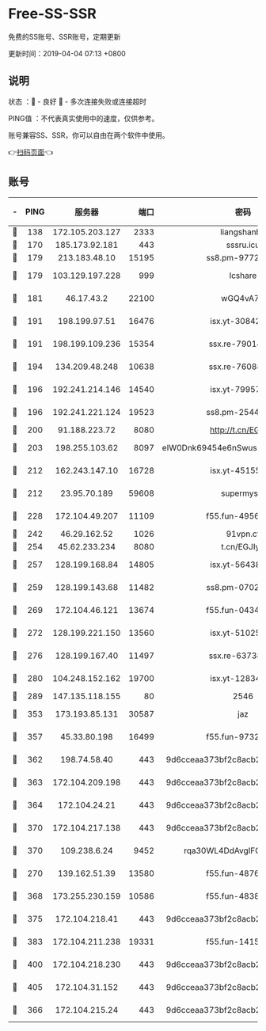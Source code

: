# Free-SS-SSR

免费的SS账号、SSR账号，定期更新

更新时间：2019-04-04 07:13 +0800

## 说明

状态     ：🙂 - 良好 🙁 - 多次连接失败或连接超时

PING值   ：不代表真实使用中的速度，仅供参考。

账号兼容SS、SSR，你可以自由在两个软件中使用。

👉[扫码页面](https://liesauer.github.io/Free-SS-SSR/)👈

## 账号

|-|PING|服务器|端口|密码|加密方式|区域|
|:----:|:----:|:-----:|-----:|:----:|:----:|:----:|
|🙂|138|172.105.203.127|2333|liangshanbo|chacha20|JP|
|🙂|170|185.173.92.181|443|sssru.icu|rc4-md5|RU|
|🙂|179|213.183.48.10|15195|ss8.pm-97720747|rc4-md5|RU|
|🙂|179|103.129.197.228|999|lcshare|aes-256-cfb|US|
|🙂|181|46.17.43.2|22100|wGQ4vA7D|aes-256-gcm|RU|
|🙂|191|198.199.97.51|16476|isx.yt-30842013|aes-256-cfb|US|
|🙂|191|198.199.109.236|15354|ssx.re-79014072|aes-256-cfb|US|
|🙂|194|134.209.48.248|10638|ssx.re-76088274|aes-256-cfb|US|
|🙂|196|192.241.214.146|14540|isx.yt-79957459|aes-256-cfb|US|
|🙂|196|192.241.221.124|19523|ss8.pm-25447716|aes-256-cfb|US|
|🙂|200|91.188.223.72|8080|http://t.cn/EGJIyrl|rc4-md5|RU|
|🙂|203|198.255.103.62|8097|eIW0Dnk69454e6nSwuspv9DmS201tQ0D|aes-256-cfb|US|
|🙂|212|162.243.147.10|16728|isx.yt-45155519|aes-256-cfb|US|
|🙂|212|23.95.70.189|59608|supermyssr|chacha20-ietf|US|
|🙂|228|172.104.49.207|11109|f55.fun-49562246|aes-256-cfb|SG|
|🙂|242|46.29.162.52|1026|91vpn.cf|rc4-md5|RU|
|🙂|254|45.62.233.234|8080|t.cn/EGJIyrl|rc4-md5|CA|
|🙂|257|128.199.168.84|14805|isx.yt-56438950|aes-256-cfb|SG|
|🙂|259|128.199.143.68|11482|ss8.pm-07027944|aes-256-cfb|SG|
|🙂|269|172.104.46.121|13674|f55.fun-04347398|aes-256-cfb|SG|
|🙂|272|128.199.221.150|13560|isx.yt-51025089|aes-256-cfb|SG|
|🙂|276|128.199.167.40|11497|ssx.re-63738740|aes-256-cfb|SG|
|🙂|280|104.248.152.162|19700|isx.yt-12834534|aes-256-cfb|SG|
|🙂|289|147.135.118.155|80|2546|chacha20|US|
|🙂|353|173.193.85.131|30587|jaz|aes-256-cfb|US|
|🙂|357|45.33.80.198|16499|f55.fun-97323314|aes-256-cfb|US|
|🙂|362|198.74.58.40|443|9d6cceaa373bf2c8acb22e60b6a58be6|aes-256-cfb|US|
|🙂|363|172.104.209.198|443|9d6cceaa373bf2c8acb22e60b6a58be6|aes-256-cfb|US|
|🙂|364|172.104.24.21|443|9d6cceaa373bf2c8acb22e60b6a58be6|aes-256-cfb|US|
|🙂|370|172.104.217.138|443|9d6cceaa373bf2c8acb22e60b6a58be6|aes-256-cfb|US|
|🙂|370|109.238.6.24|9452|rqa30WL4DdAvgIFG6Fs3znzTa|aes-256-cfb|FR|
|🙂|270|139.162.51.39|13580|f55.fun-48765997|aes-256-cfb|SG|
|🙂|368|173.255.230.159|10586|f55.fun-48382227|aes-256-cfb|US|
|🙂|375|172.104.218.41|443|9d6cceaa373bf2c8acb22e60b6a58be6|aes-256-cfb|US|
|🙂|383|172.104.211.238|19331|f55.fun-14153413|aes-256-cfb|US|
|🙂|400|172.104.218.230|443|9d6cceaa373bf2c8acb22e60b6a58be6|aes-256-cfb|US|
|🙂|405|172.104.31.152|443|9d6cceaa373bf2c8acb22e60b6a58be6|aes-256-cfb|US|
|🙁|366|172.104.215.24|443|9d6cceaa373bf2c8acb22e60b6a58be6|aes-256-cfb|US|
